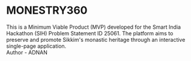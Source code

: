 # MONESTRY360
This is a Minimum Viable Product (MVP) developed for the Smart India Hackathon (SIH) Problem Statement ID 25061. The platform aims to preserve and promote Sikkim's monastic heritage through an interactive single-page application.
<br>
Author - ADNAN

